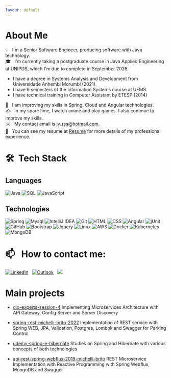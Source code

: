 ```yaml
---
layout: default
---
```

# About Me

💡 &nbsp; I'm a Senior Software Engineer, producing software with Java technology.\
🎓 &nbsp; I'm currently taking a postgraduate course in Java Applied Engineering at UNIPDS, which I'm due to complete in September 2026.
 - I have a degree in Systems Analysis and Development from Universidade Anhembi Morumbi (2021).
 - I have 6 semesters of the Information Systems course at UFMS.
 - I have technical training in Computer Assistant by ETESP (2014)

🌱 &nbsp; I am improving my skills in Spring, Cloud and Angular technologies.\
✍️ &nbsp; In my spare time, I watch anime and play games. I also continue to improve my skills.\
✉️ &nbsp; My contact email is jv_rss@hotmail.com. \
📄 &nbsp; You can see my resume at [Resume](https://www.linkedin.com/in/jvrss/) for more details of my professional experience.

# 🛠 &nbsp;Tech Stack

## Languages

![Java](https://img.shields.io/badge/-Java-000?&logo=Java&logoColor=007396)
![SQL](https://img.shields.io/badge/-SQL-000?&logo=MySQL)
![JavaScript](https://img.shields.io/badge/-JavaScript-000?&logo=JavaScript)

## Technologies

![Spring](https://img.shields.io/badge/-Spring-000?&logo=Spring)
![Mysql](https://img.shields.io/badge/-MySQL-00000F?logo=mysql)
![IntelliJ IDEA](https://img.shields.io/badge/IntelliJIDEA-000000.svg?&logo=intellij-idea)
![Git](https://img.shields.io/badge/-Git-05122A?style=flat&logo=git)
![HTML](https://img.shields.io/badge/-HTML-05122A?style=flat&logo=HTML5)
![CSS](https://img.shields.io/badge/-CSS-05122A?style=flat&logo=CSS3&logoColor=1572B6)
![Angular](https://img.shields.io/badge/-Angular-DD0031?logo=angular)
![jUnit](https://img.shields.io/badge/jUnit%20-%23150458.svg?&style=flat&logo=Java&logoColor=white)
![GitHub](https://img.shields.io/badge/-GitHub-05122A?style=flat&logo=github)
![Bootstrap](https://img.shields.io/badge/-Bootstrap-05122A?style=flat&logo=bootstrap&logoColor=563D7C)
![Jquery](https://img.shields.io/badge/-jQuery-0769AD?logo=jquery)
![Linux](https://img.shields.io/badge/-Linux-000?&logo=Linux)
![AWS](https://img.shields.io/badge/-AWS-000?&logo=Amazon-AWS&logoColor=F90)
![Docker](https://img.shields.io/badge/-Docker-000?&logo=Docker)
![Kubernetes](https://img.shields.io/badge/-Kubernetes-000?&logo=Kubernetes)
![MongoDB](https://img.shields.io/badge/MongoDB-%234ea94b.svg?logo=mongodb&logoColor=white)

# 📫 &nbsp; How to contact me:

<a target="_blank" href="https://www.linkedin.com/in/jvrss/"><img alt="LinkedIn" src="https://img.shields.io/badge/Linkedin%20-%230077B5.svg?&style=flat&logo=linkedin&logoColor=white"/></a> &nbsp;
<a href="mailto:jv_rss@hotmail.com"><img alt="Outlook" src="https://img.shields.io/badge/Outlook--000?style=social&logo=microsoft-outlook" /></a> &nbsp;
<a target="_blank" href="https://www.hackerrank.com/SoldierJVX" alt="HackerRank">
    <img src="https://img.shields.io/badge/-HackerRank-3a424f?style=flat-square&logo=hackerrank" />
</a>

# Main projects

* [dio-experts-session-4](https://github.com/SoldierJVX/dio-experts-session-4)
    Implementing Microservices Architecture with API Gateway, Config Server and Server Discovery

* [spring-rest-michelli-brito-2022](https://github.com/SoldierJVX/spring-rest-michelli-brito-2022)
    Implementation of REST service with Spring WEB, JPA, Validation, Postgres, Lombok and Swagger for Parking Control
  
* [udemy-spring-e-hibernate](https://github.com/SoldierJVX/udemy-spring-e-hibernate)
    Studies on Spring and Hibernate with various concepts of both technologies

* [api-rest-spring-webflux-2019-michelli-brito](https://github.com/SoldierJVX/api-rest-spring-webflux-2019-michelli-brito)
    REST Microservice Implementation with Reactive Programming with Spring Webflux, MongoDB and Swagger
